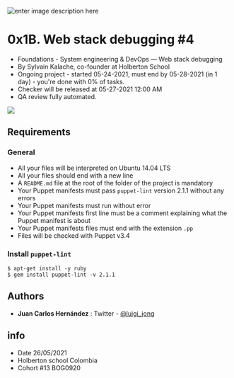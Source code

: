![enter image description here](https://i.imgur.com/SpDdKbv.png)
# 0x1B. Web stack debugging #4

-   Foundations - System engineering & DevOps ― Web stack debugging
-   By Sylvain Kalache, co-founder at Holberton School
-   Ongoing project - started 05-24-2021, must end by 05-28-2021 (in 1 day) - you're done with  0% of tasks.
-   Checker will be released at 05-27-2021 12:00 AM
-   QA review fully automated.

![](https://s3.amazonaws.com/intranet-projects-files/holbertonschool-sysadmin_devops/313/frdkCrb.jpg)

## Requirements

### General

-   All your files will be interpreted on Ubuntu 14.04 LTS
-   All your files should end with a new line
-   A  `README.md`  file at the root of the folder of the project is mandatory
-   Your Puppet manifests must pass  `puppet-lint`  version 2.1.1 without any errors
-   Your Puppet manifests must run without error
-   Your Puppet manifests first line must be a comment explaining what the Puppet manifest is about
-   Your Puppet manifests files must end with the extension  `.pp`
-   Files will be checked with Puppet v3.4

### Install  `puppet-lint`

```
$ apt-get install -y ruby
$ gem install puppet-lint -v 2.1.1
```

## Authors
 
 - **Juan Carlos Hernández** : Twitter - [@luigi_jong](https://twitter.com/luigi_jong)
 
##  info

 - Date 26/05/2021
 - Holberton school Colombia 
 - Cohort #13 BOG0920
